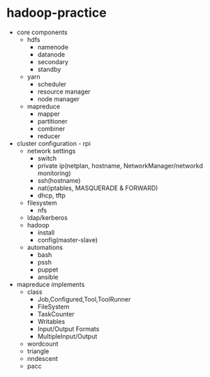 # hadoop-practice

- core components
  - hdfs
    - namenode
    - datanode
    - secondary
    - standby
  - yarn
    - scheduler
    - resource manager
    - node manager
  - mapreduce
    - mapper
    - partitioner
    - combiner
    - reducer
- cluster configuration - rpi
  - network settings
    - switch
    - private ip(netplan, hostname, NetworkManager/networkd monitoring)
    - ssh(hostname)
    - nat(iptables, MASQUERADE & FORWARD)
    - dhcp, tftp
  - filesystem
    - nfs
  - ldap/kerberos
  - hadoop
    - install
    - config(master-slave)
  - automations
    - bash
    - pssh
    - puppet
    - ansible
- mapreduce implements
  - class
    - Job,Configured,Tool,ToolRunner
    - FileSystem
    - TaskCounter
    - Writables
    - Input/Output Formats
    - MultipleInput/Output
  - wordcount
  - triangle
  - nndescent
  - pacc
